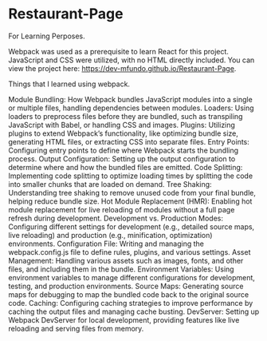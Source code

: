# Restaurant-Page

For Learning Perposes.

Webpack was used as a prerequisite to learn React for this project. JavaScript and CSS were utilized, with no HTML directly included. You can view the project here:
https://dev-mfundo.github.io/Restaurant-Page.

Things that I learned using webpack.

Module Bundling: How Webpack bundles JavaScript modules into a single or multiple files, handling dependencies between modules.
Loaders: Using loaders to preprocess files before they are bundled, such as transpiling JavaScript with Babel, or handling CSS and images.
Plugins: Utilizing plugins to extend Webpack’s functionality, like optimizing bundle size, generating HTML files, or extracting CSS into separate files.
Entry Points: Configuring entry points to define where Webpack starts the bundling process.
Output Configuration: Setting up the output configuration to determine where and how the bundled files are emitted.
Code Splitting: Implementing code splitting to optimize loading times by splitting the code into smaller chunks that are loaded on demand.
Tree Shaking: Understanding tree shaking to remove unused code from your final bundle, helping reduce bundle size.
Hot Module Replacement (HMR): Enabling hot module replacement for live reloading of modules without a full page refresh during development.
Development vs. Production Modes: Configuring different settings for development (e.g., detailed source maps, live reloading) and production (e.g., minification, optimization) environments.
Configuration File: Writing and managing the webpack.config.js file to define rules, plugins, and various settings.
Asset Management: Handling various assets such as images, fonts, and other files, and including them in the bundle.
Environment Variables: Using environment variables to manage different configurations for development, testing, and production environments.
Source Maps: Generating source maps for debugging to map the bundled code back to the original source code.
Caching: Configuring caching strategies to improve performance by caching the output files and managing cache busting.
DevServer: Setting up Webpack DevServer for local development, providing features like live reloading and serving files from memory.
